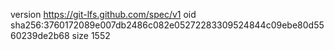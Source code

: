 version https://git-lfs.github.com/spec/v1
oid sha256:3760172089e007db2486c082e05272283309524844c09ebe80d5560239de2b68
size 1552
